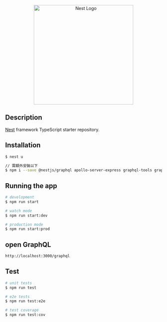 <p align="center">
  <a href="http://nestjs.com/" target="blank"><img src="https://nestjs.com/img/logo_text.svg" width="320" alt="Nest Logo" /></a>
</p>

## Description

[Nest](https://github.com/nestjs/nest) framework TypeScript starter repository.

## Installation

```bash
$ nest u

// 需額外安裝以下
$ npm i --save @nestjs/graphql apollo-server-express graphql-tools graphql type-graphql
```

## Running the app

```bash
# development
$ npm run start

# watch mode
$ npm run start:dev

# production mode
$ npm run start:prod
```

## open GraphQL

```bash
http://localhost:3000/graphql
```

## Test

```bash
# unit tests
$ npm run test

# e2e tests
$ npm run test:e2e

# test coverage
$ npm run test:cov
```



